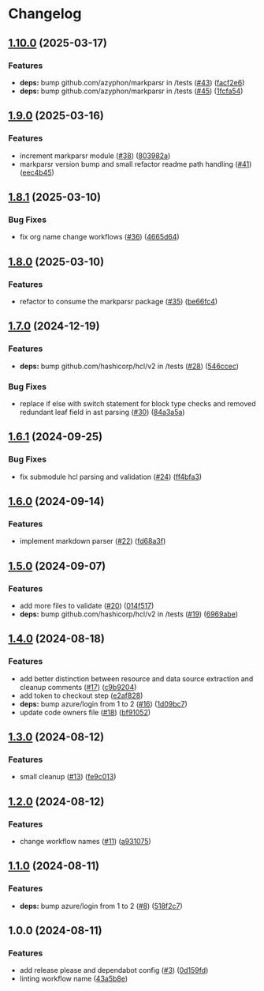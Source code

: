 # Changelog

## [1.10.0](https://github.com/azyphon/validor/compare/v1.9.0...v1.10.0) (2025-03-17)


### Features

* **deps:** bump github.com/azyphon/markparsr in /tests ([#43](https://github.com/azyphon/validor/issues/43)) ([facf2e6](https://github.com/azyphon/validor/commit/facf2e665e7df7e922c1915f0767e4236ce656bf))
* **deps:** bump github.com/azyphon/markparsr in /tests ([#45](https://github.com/azyphon/validor/issues/45)) ([1fcfa54](https://github.com/azyphon/validor/commit/1fcfa542bee8bbbe6124f61132366c3eb4128ef4))

## [1.9.0](https://github.com/azyphon/validor/compare/v1.8.1...v1.9.0) (2025-03-16)


### Features

* increment markparsr module ([#38](https://github.com/azyphon/validor/issues/38)) ([803982a](https://github.com/azyphon/validor/commit/803982a0c0f7858cc9d92287b3d53ca25b5636ff))
* markparsr version bump and small refactor readme path handling ([#41](https://github.com/azyphon/validor/issues/41)) ([eec4b45](https://github.com/azyphon/validor/commit/eec4b45475f2f8b83bf91e0a626763e4e046c4cf))

## [1.8.1](https://github.com/azyphon/validor/compare/v1.8.0...v1.8.1) (2025-03-10)


### Bug Fixes

* fix org name change workflows ([#36](https://github.com/azyphon/validor/issues/36)) ([4665d64](https://github.com/azyphon/validor/commit/4665d641753102e6b6dcbc1e24ea9e09d11fc19a))

## [1.8.0](https://github.com/azyphon/validor/compare/v1.7.0...v1.8.0) (2025-03-10)


### Features

* refactor to consume the markparsr package ([#35](https://github.com/azyphon/validor/issues/35)) ([be66fc4](https://github.com/azyphon/validor/commit/be66fc4f4cd3f75deee9c243d87548fc40c7e0ad))

## [1.7.0](https://github.com/aztfmods/validor/compare/v1.6.1...v1.7.0) (2024-12-19)


### Features

* **deps:** bump github.com/hashicorp/hcl/v2 in /tests ([#28](https://github.com/aztfmods/validor/issues/28)) ([546ccec](https://github.com/aztfmods/validor/commit/546ccecc2ddd74062890d1c7dbb3247b0ad2cb98))

### Bug Fixes

* replace if else with switch statement for block type checks and removed redundant leaf field in ast parsing ([#30](https://github.com/aztfmods/validor/issues/30)) ([84a3a5a](https://github.com/aztfmods/validor/commit/84a3a5ae50f1766af4fbb17a97c3030ce2950748))

## [1.6.1](https://github.com/aztfmods/validor/compare/v1.6.0...v1.6.1) (2024-09-25)


### Bug Fixes

* fix submodule hcl parsing and validation ([#24](https://github.com/aztfmods/validor/issues/24)) ([ff4bfa3](https://github.com/aztfmods/validor/commit/ff4bfa38e36e6534e07d79fa73626a61da9b0698))

## [1.6.0](https://github.com/aztfmods/validor/compare/v1.5.0...v1.6.0) (2024-09-14)


### Features

* implement markdown parser ([#22](https://github.com/aztfmods/validor/issues/22)) ([fd68a3f](https://github.com/aztfmods/validor/commit/fd68a3ff0768cbd51a8af1172bd5a3a98983fe4e))

## [1.5.0](https://github.com/aztfmods/validor/compare/v1.4.0...v1.5.0) (2024-09-07)


### Features

* add more files to validate ([#20](https://github.com/aztfmods/validor/issues/20)) ([014f517](https://github.com/aztfmods/validor/commit/014f5176f6ef249ece83eea6ec6e9f6050353ca9))
* **deps:** bump github.com/hashicorp/hcl/v2 in /tests ([#19](https://github.com/aztfmods/validor/issues/19)) ([6969abe](https://github.com/aztfmods/validor/commit/6969abe9cef882406c7f57221ed3daddae055877))

## [1.4.0](https://github.com/aztfmods/validor/compare/v1.3.0...v1.4.0) (2024-08-18)


### Features

* add better distinction between resource and data source extraction and cleanup comments ([#17](https://github.com/aztfmods/validor/issues/17)) ([c9b9204](https://github.com/aztfmods/validor/commit/c9b920467de2552ceb892fc113fa21c9eeb2e40f))
* add token to checkout step ([e2af828](https://github.com/aztfmods/validor/commit/e2af828400f93e866b617013efb1ac4910126713))
* **deps:** bump azure/login from 1 to 2 ([#16](https://github.com/aztfmods/validor/issues/16)) ([1d09bc7](https://github.com/aztfmods/validor/commit/1d09bc7a873f7ee0ad9e0583e35cdba732fd185e))
* update code owners file ([#18](https://github.com/aztfmods/validor/issues/18)) ([bf91052](https://github.com/aztfmods/validor/commit/bf910527b9af9f682ee3198386c653776a6bb87e))

## [1.3.0](https://github.com/aztfmods/validor/compare/v1.2.0...v1.3.0) (2024-08-12)


### Features

* small cleanup ([#13](https://github.com/aztfmods/validor/issues/13)) ([fe9c013](https://github.com/aztfmods/validor/commit/fe9c01377c1cd5a10e90ba8a03a7a5890ef40f91))

## [1.2.0](https://github.com/aztfmods/validor/compare/v1.1.0...v1.2.0) (2024-08-12)


### Features

* change workflow names ([#11](https://github.com/aztfmods/validor/issues/11)) ([a931075](https://github.com/aztfmods/validor/commit/a931075f725bef4f6b868902e9172212a35be5d2))

## [1.1.0](https://github.com/aztfmods/validor/compare/v1.0.0...v1.1.0) (2024-08-11)


### Features

* **deps:** bump azure/login from 1 to 2 ([#8](https://github.com/aztfmods/validor/issues/8)) ([518f2c7](https://github.com/aztfmods/validor/commit/518f2c73e215a86e26394858be817202cecfc7ea))

## 1.0.0 (2024-08-11)


### Features

* add release please and dependabot config ([#3](https://github.com/aztfmods/validor/issues/3)) ([0d159fd](https://github.com/aztfmods/validor/commit/0d159fd4ca13fbde8c2990ba3090e8d2fd2617ad))
* linting workflow name ([43a5b8e](https://github.com/aztfmods/validor/commit/43a5b8e5d28c2a0719501eea67c0835bc8b70195))
